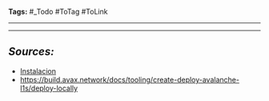 **Tags:** #_Todo
#ToTag #ToLink 
- - -


- - - 
## ***Sources:***
- [Instalacion](https://github.com/ava-labs/avalanche-cli)
- https://build.avax.network/docs/tooling/create-deploy-avalanche-l1s/deploy-locally